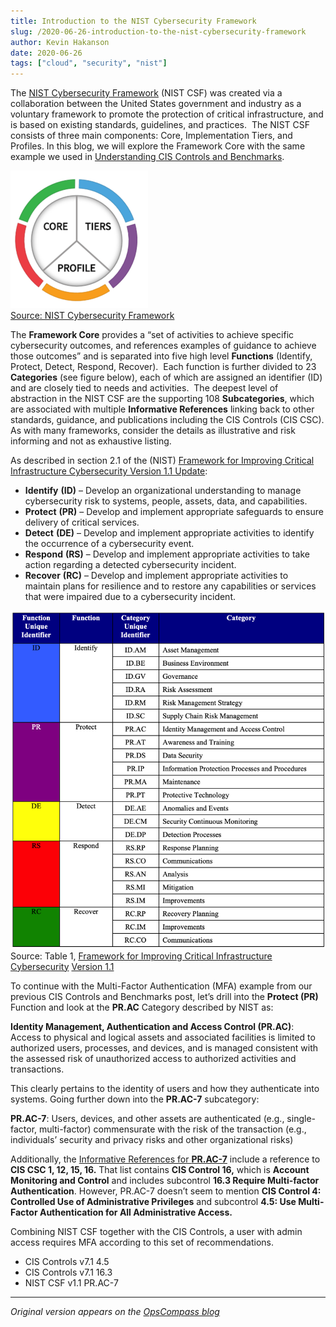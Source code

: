 ```yaml
---
title: Introduction to the NIST Cybersecurity Framework
slug: /2020-06-26-introduction-to-the-nist-cybersecurity-framework
author: Kevin Hakanson
date: 2020-06-26
tags: ["cloud", "security", "nist"]
---
```


The [NIST Cybersecurity Framework](https://www.nist.gov/cyberframework) (NIST CSF) was created via a collaboration between the United States government and industry as a voluntary framework to promote the protection of critical infrastructure, and is based on existing standards, guidelines, and practices.  The NIST CSF consists of three main components: Core, Implementation Tiers, and Profiles. In this blog, we will explore the Framework Core with the same example we used in [Understanding CIS Controls and Benchmarks](/2020-06-11-understanding-cis-controls-and-benchmarks).

 ![Core, Tiers, Profile](images/wheel_pie.png)   
[Source: NIST Cybersecurity Framework](https://www.nist.gov/cyberframework)

The **Framework Core** provides a “set of activities to achieve specific cybersecurity outcomes, and references examples of guidance to achieve those outcomes” and is separated into five high level **Functions** (Identify, Protect, Detect, Respond, Recover).  Each function is further divided to 23 **Categories** (see figure below), each of which are assigned an identifier (ID) and are closely tied to needs and activities.  The deepest level of abstraction in the NIST CSF are the supporting 108 **Subcategories**, which are associated with multiple **Informative References** linking back to other standards, guidance, and publications including the CIS Controls (CIS CSC). As with many frameworks, consider the details as illustrative and risk informing and not as exhaustive listing. 

As described in section 2.1 of the (NIST) [Framework for Improving Critical Infrastructure Cybersecurity Version 1.1 Update](https://nvlpubs.nist.gov/nistpubs/CSWP/NIST.CSWP.04162018.pdf):

*   **Identify** **(ID)** – Develop an organizational understanding to manage cybersecurity risk to systems, people, assets, data, and capabilities.
*   **Protect** **(PR)** – Develop and implement appropriate safeguards to ensure delivery of critical services.
*   **Detect** **(DE)** – Develop and implement appropriate activities to identify the occurrence of a cybersecurity event.
*   **Respond** **(RS)** – Develop and implement appropriate activities to take action regarding a detected cybersecurity incident.
*   **Recover** **(RC)** – Develop and implement appropriate activities to maintain plans for resilience and to restore any capabilities or services that were impaired due to a cybersecurity incident.

![NIST Categories](images/NIST_Categories.jpg)  
Source: Table 1, [Framework for Improving Critical Infrastructure Cybersecurity](https://nvlpubs.nist.gov/nistpubs/CSWP/NIST.CSWP.04162018.pdf) [Version 1.1](https://nvlpubs.nist.gov/nistpubs/CSWP/NIST.CSWP.04162018.pdf) 

To continue with the Multi\-Factor Authentication (MFA) example from our previous CIS Controls and Benchmarks post, let’s drill into the **Protect (PR)** Function and look at the **PR.AC** Category described by NIST as: 

**Identity Management, Authentication and Access Control (PR.AC)**: Access to physical and logical assets and associated facilities is limited to authorized users, processes, and devices, and is managed consistent with the assessed risk of unauthorized access to authorized activities and transactions. 

This clearly pertains to the identity of users and how they authenticate into systems. Going further down into the **PR.AC-7** subcategory: 

**PR.AC-7**: Users, devices, and other assets are authenticated (e.g., single-factor, multi\-factor) commensurate with the risk of the transaction (e.g., individuals’ security and privacy risks and other organizational risks) 

Additionally, the [Informative References for **PR.AC-7**](https://nvlpubs.nist.gov/nistpubs/CSWP/NIST.CSWP.04162018.pdf#page=37%26zoom=100,92,96) include a reference to **CIS CSC 1, 12, 15, 16.** That list contains **CIS Control 16,** which is **Account Monitoring and Control** and includes subcontrol **16.3 Require Multi-factor Authentication**. However, PR.AC-7 doesn’t seem to mention **CIS Control 4: Controlled Use of Administrative Privileges** and subcontrol **4.5: Use Multi-Factor Authentication for All Administrative Access.** 

Combining NIST CSF together with the CIS Controls, a user with admin access requires MFA according to this set of recommendations.  

*   CIS Controls v7.1 4.5 
*   CIS Controls v7.1 16.3 
*   NIST CSF v1.1 PR.AC-7

---

*Original version appears on the [OpsCompass blog](https://discover.opscompass.com/blog/intro-to-nist-cybersecurity-framework)*
